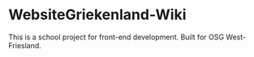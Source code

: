 # WebsiteGriekenland-Wiki

This is a school project for front-end development.
Built for OSG West-Friesland.
